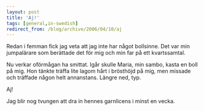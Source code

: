 ```yaml
---
layout: post
title: 'Aj!'
tags: [general,in-swedish]
redirect_from: /blog/archive/2006/04/10/aj
---
```


Redan i femman fick jag veta att jag inte har något bollsinne. Det var
min jumpalärare som berättade det för mig och min far på ett
kvartssamtal.

Nu verkar oförmågan ha smittat. Igår skulle Maria, min sambo, kasta en
boll på mig. Hon tänkte träffa lite lagom hårt i brösthöjd på mig, men
missade och träffade någon helt annanstans. Längre ned, typ.

Aj!

Jag blir nog tvungen att dra in hennes garnlicens i minst en vecka.

